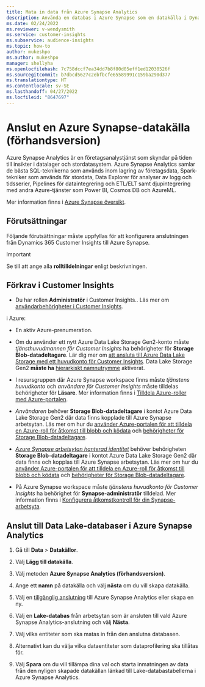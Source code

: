 ```yaml
---
title: Mata in data från Azure Synapse Analytics
description: Använda en databas i Azure Synapse som en datakälla i Dynamics 365 Customer Insights.
ms.date: 02/24/2022
ms.reviewer: v-wendysmith
ms.service: customer-insights
ms.subservice: audience-insights
ms.topic: how-to
author: mukeshpo
ms.author: mukeshpo
manager: shellyha
ms.openlocfilehash: 7c758dccf7ea34dd7b8f80d05eff1ed12030526f
ms.sourcegitcommit: b7dbcd5627c2ebfbcfe65589991c159ba290d377
ms.translationtype: HT
ms.contentlocale: sv-SE
ms.lasthandoff: 04/27/2022
ms.locfileid: "8647697"
---
```

# <a name="connect-an-azure-synapse-data-source-preview"></a>Anslut en Azure Synapse-datakälla (förhandsversion)

Azure Synapse Analytics är en företagsanalystjänst som skyndar på tiden till insikter i datalager och stordatasystem. Azure Synapse Analytics samlar de bästa SQL-teknikerna som används inom lagring av företagsdata, Spark-tekniker som används för stordata, Data Explorer för analyser av logg och tidsserier, Pipelines för dataintegrering och ETL/ELT samt djupintegrering med andra Azure-tjänster som Power BI, Cosmos DB och AzureML.

Mer information finns i [Azure Synapse översikt](/azure/synapse-analytics/overview-what-is).

## <a name="prerequisites"></a>Förutsättningar

Följande förutsättningar måste uppfyllas för att konfigurera anslutningen från Dynamics 365 Customer Insights till Azure Synapse.

> [!IMPORTANT]
> Se till att ange alla **rolltilldelningar** enligt beskrivningen.  

## <a name="prerequisites-in-customer-insights"></a>Förkrav i Customer Insights

* Du har rollen **Administratör** i Customer Insights.. Läs mer om [användarbehörigheter i Customer Insights](permissions.md#assign-roles-and-permissions).

i Azure: 

- En aktiv Azure-prenumeration.

- Om du använder ett nytt Azure Data Lake Storage Gen2-konto måste *tjänsthuvudmannen för Customer Insights* ha behörigheter för **Storage Blob-datadeltagare**. Lär dig mer om [att ansluta till Azure Data Lake Storage med ett huvudkonto för Customer Insights](connect-service-principal.md). Data Lake Storage Gen2 **måste ha** [hierarkiskt namnutrymme](/azure/storage/blobs/data-lake-storage-namespace) aktiverat.

- I resursgruppen där Azure Synapse workspace finns måste *tjänstens huvudkonto* och *användare för Customer Insights* måste tilldelas behörigheter för **Läsare**. Mer information finns i [Tilldela Azure-roller med Azure-portalen](/azure/role-based-access-control/role-assignments-portal).

- *Användaren* behöver **Storage Blob-datadeltagare** i kontot Azure Data Lake Storage Gen2 där data finns kopplade till Azure Synapse arbetsytan. Läs mer om hur du [använder Azure-portalen för att tilldela en Azure-roll för åtkomst till blobb och ködata](/azure/storage/common/storage-auth-aad-rbac-portal) och [behörigheter för Storage Blob-datadeltagare](/azure/role-based-access-control/built-in-roles#storage-blob-data-contributor).

- *[Azure Synapse arbetsytan hanterad identitet](/azure/synapse-analytics/security/synapse-workspace-managed-identity)* behöver behörigheten **Storage Blob-datadeltagare** i kontot Azure Data Lake Storage Gen2 där data finns och kopplas till Azure Synapse arbetsytan. Läs mer om hur du [använder Azure-portalen för att tilldela en Azure-roll för åtkomst till blobb och ködata](/azure/storage/common/storage-auth-aad-rbac-portal) och [behörigheter för Storage Blob-datadeltagare](/azure/role-based-access-control/built-in-roles#storage-blob-data-contributor).

- På Azure Synapse workspace måste *tjänstens huvudkonto för Customer Insights* ha behörighet för **Synapse-administratör** tilldelad. Mer information finns i [Konfigurera åtkomstkontroll för din Synapse-arbetsyta](/azure/synapse-analytics/security/how-to-set-up-access-control).

## <a name="connect-to-data-lake-databases-in-azure-synapse-analytics"></a>Anslut till Data Lake-databaser i Azure Synapse Analytics

1. Gå till **Data** > **Datakällor**.

1. Välj **Lägg till datakälla**.

1. Välj metoden **Azure Synapse Analytics (förhandsversion)**.

1. Ange ett **namn** på datakälla och välj **nästa** om du vill skapa datakälla. 

1. Välj en [tillgänglig anslutning](connections.md) till Azure Synapse Analytics eller skapa en ny.

1. Välj en **Lake-databas** från arbetsytan som är ansluten till vald Azure Synapse Analytics-anslutning och välj **Nästa**.

1. Välj vilka entiteter som ska matas in från den anslutna databasen. 

1. Alternativt kan du välja vilka dataentiteter som dataprofilering ska tillåtas för. 

1. Välj **Spara** om du vill tillämpa dina val och starta inmatningen av data från den nyligen skapade datakällan länkad till Lake-databastabellerna i Azure Synapse Analytics.
